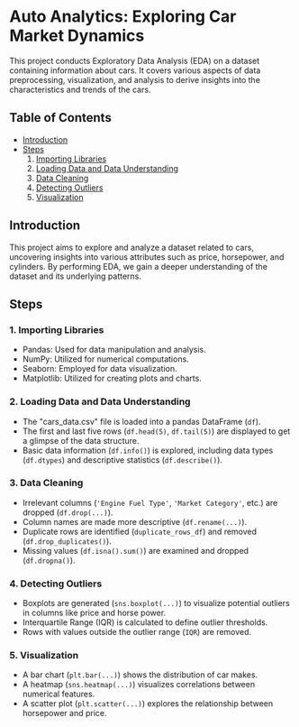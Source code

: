 # Auto Analytics: Exploring Car Market Dynamics

This project conducts Exploratory Data Analysis (EDA) on a dataset containing information about cars. It covers various aspects of data preprocessing, visualization, and analysis to derive insights into the characteristics and trends of the cars.

## Table of Contents
- [Introduction](#introduction)
- [Steps](#steps)
  1. [Importing Libraries](#1-importing-libraries)
  2. [Loading Data and Data Understanding](#2-loading-data-and-data-understanding)
  3. [Data Cleaning](#3-data-cleaning)
  4. [Detecting Outliers](#4-detecting-outliers)
  5. [Visualization](#5-visualization)

## Introduction
This project aims to explore and analyze a dataset related to cars, uncovering insights into various attributes such as price, horsepower, and cylinders. By performing EDA, we gain a deeper understanding of the dataset and its underlying patterns.

## Steps

### 1. Importing Libraries
- Pandas: Used for data manipulation and analysis.
- NumPy: Utilized for numerical computations.
- Seaborn: Employed for data visualization.
- Matplotlib: Utilized for creating plots and charts.

### 2. Loading Data and Data Understanding
   - The "cars_data.csv" file is loaded into a pandas DataFrame (`df`).
   - The first and last five rows (`df.head(5)`, `df.tail(5)`) are displayed to get a glimpse of the data structure.
   - Basic data information (`df.info()`) is explored, including data types (`df.dtypes`) and descriptive statistics (`df.describe()`).

### 3. Data Cleaning
   - Irrelevant columns (`'Engine Fuel Type'`, `'Market Category'`, etc.) are dropped (`df.drop(...)`).
   - Column names are made more descriptive (`df.rename(...)`).
   - Duplicate rows are identified (`duplicate_rows_df`) and removed (`df.drop_duplicates()`).
   - Missing values (`df.isna().sum()`) are examined and dropped (`df.dropna()`).

### 4. Detecting Outliers
   - Boxplots are generated (`sns.boxplot(...)`) to visualize potential outliers in columns like price and horse power.
   - Interquartile Range (IQR) is calculated to define outlier thresholds.
   - Rows with values outside the outlier range (`IQR`) are removed.

### 5. Visualization
   - A bar chart (`plt.bar(...)`) shows the distribution of car makes.
   - A heatmap (`sns.heatmap(...)`) visualizes correlations between numerical features.
   - A scatter plot (`plt.scatter(...)`) explores the relationship between horsepower and price.
